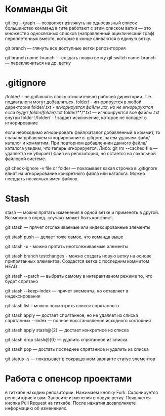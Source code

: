 # Комманды Git

git log --graph — позволяет взглянуть на односвязный список
большинство комманд в гите работают с этим списком
ветки — это множество односвязных списков (направленный ациклический граф) переплетенных вместе, которые в конце сливаются в единую ветку.

git branch — глянуть все доступные ветки репозиторрия

git branch name-branch — создать новую ветку
git switch name-branch — переключиться на др. ветку

# .gitignore

/folder/ - не добавлять папку относительно рабочей директории. Т.е. подкаталоги могут добавляться.
folder/ - игнорируется в любой директории
folder/*.txt - игнорируется файлы .txt, но не игнорируются если будут folder/folder/*.txt
folder/**/*.txt — игнорируются все файлы .txt внутри folder
!/folder/ - ! задает исключение, которое не попадет в игнорирование


если необходимо игнорировать файл/каталог добавленный в коммит, то сначала добавляем игнорирование в .gitigore, затем удаляем файл/каталог и коммитим. При повторном добавленнии данного файла/каталога увидим, что теперь игнорируется. Либо:
git rm --cached file — удаляет(а не убирает) файл из репозитория, но остается на локальной файловой системе.

git check-ignore -v file or folder — показывает какая строчка в .gitignore влият на игнорирование конкретного файла или каталога. Можно пеердать несколько имен файлов.

# Stash

stash — можно прятать изменения в одной ветке и применять в другой. Возможно в опред. случаях может быть конфликт.

git stash — прячет отслеживаемые или индексированные элементы

git stash push — делает тоже самое, что команда выше

git stash -u - можно прятать неотслеживаемые элементы

git stash branch testchanges - можно создать новую ветку на основе припрятанных элементов. Создастся ветка с последним коммитом HEAD

git stash --patch — выбрать самому в интерактивном режиме то, что будет спрятано

git stash --keep-index — прячет элементы, но оставляет в индексировании

git stash list - можно посмотреть список спрятанного

git stash apply — достает спрятанное, но не удаляет из списка спрятанных
  --index — полное восстановление исходного состояния
  
git stash apply stash@{2} — достает конкретное из списка

git stash drop stash@{0} — удалить спрятанное из списка

git stash pop — достать последнее спрятанное и удалить из списка

git status -s — показывает в сокращенном варианте статус элементов

# Работа с опенсор проектами
в гитхабе находим репозитории. 
Нажимаем кнопку Fork. 
Склонируется репозиторие к вам. 
Заносите изменения в новую ветку.
Появляется кнопка Pull Request на гитхабе.
После нажатия дозаполняете информацию об изменениях.